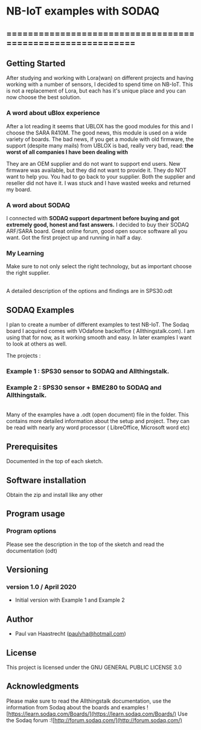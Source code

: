 # NB-IoT examples with SODAQ

## ===========================================================

## Getting Started
After studying and working with Lora(wan) on different projects and having
working with a number of sensors, I decided to spend time on NB-IoT. This
is not a replacement of Lora, but each has it's unique place and you can
now choose the best solution.

### A word about uBlox experience
After a lot reading it seems that UBLOX has the good modules for this and
I choose the SARA R410M. The good news, this module is used on a wide
variety of boards. The bad news, if you get a module with old firmware,
the support (despite many mails) from UBLOX is bad, really very bad, read:
**the worst of all companies I have been dealing with**

They are an OEM supplier and do not want to support end users. New firmware
was available, but they did not want to provide it. They do NOT want to
help you. You had to go back to your supplier. Both the supplier and reseller
did not have it. I was stuck and I have wasted weeks and returned my board.

### A word about SODAQ
I connected with **SODAQ support department before buying and got extremely
good, honest and fast answers.** I decided to buy their SODAQ ARF/SARA board.
Great online forum, good open source software all you want. Got the first
project up and running in half a day.

### My Learning
Make sure to not only select the right technology, but as important choose
the right supplier.

<br> A detailed description of the options and findings are in SPS30.odt

## SODAQ Examples

I plan to create a number of different examples to test NB-IoT. The Sodaq
board I acquired comes with VOdafone backoffice ( Allthingstalk.com). I
am using that for now, as it working smooth and easy. In later
examples I want to look at others as well.

The projects :
### Example 1 : SPS30 sensor to SODAQ and Allthingstalk.
### Example 2 : SPS30 sensor + BME280  to SODAQ and Allthingstalk.

<br> Many of the examples have a .odt (open document) file in the folder.
This contains more detailed information about the setup and project. They
can be read with nearly any word processor ( LibreOffice, Microsoft word etc)

## Prerequisites
Documented in the top of each sketch.

## Software installation
Obtain the zip and install like any other

## Program usage
### Program options
Please see the description in the top of the sketch and read the documentation (odt)

## Versioning

### version 1.0 / April 2020
 * Initial version with Example 1 and Example 2

## Author
 * Paul van Haastrecht (paulvha@hotmail.com)

## License
This project is licensed under the GNU GENERAL PUBLIC LICENSE 3.0

## Acknowledgments
Please make sure to read the Allthingstalk documentation, use the
information from Sodaq about the boards and examples ![https://learn.sodaq.com/Boards/](https://learn.sodaq.com/Boards/)
Use the Sodaq forum :![http://forum.sodaq.com/](http://forum.sodaq.com/)
